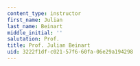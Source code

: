 ```yaml
---
content_type: instructor
first_name: Julian
last_name: Beinart
middle_initial: ''
salutation: Prof.
title: Prof. Julian Beinart
uid: 3222f1df-c021-57f6-60fa-06e29a194298
---
```

